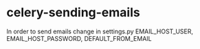 # celery-sending-emails

In order to send emails change in settings.py EMAIL_HOST_USER, EMAIL_HOST_PASSWORD, DEFAULT_FROM_EMAIL
